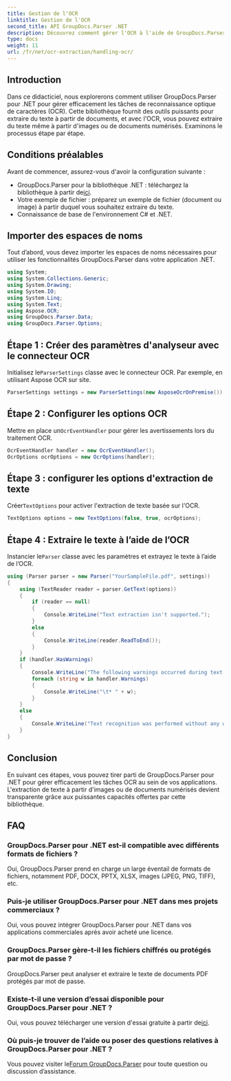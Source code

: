 ```yaml
---
title: Gestion de l'OCR
linktitle: Gestion de l'OCR
second_title: API GroupDocs.Parser .NET
description: Découvrez comment gérer l'OCR à l'aide de GroupDocs.Parser pour .NET. Extrayez efficacement le texte des images et des documents numérisés.
type: docs
weight: 11
url: /fr/net/ocr-extraction/handling-ocr/
---
```

## Introduction
Dans ce didacticiel, nous explorerons comment utiliser GroupDocs.Parser pour .NET pour gérer efficacement les tâches de reconnaissance optique de caractères (OCR). Cette bibliothèque fournit des outils puissants pour extraire du texte à partir de documents, et avec l'OCR, vous pouvez extraire du texte même à partir d'images ou de documents numérisés. Examinons le processus étape par étape.
## Conditions préalables
Avant de commencer, assurez-vous d'avoir la configuration suivante :
- GroupDocs.Parser pour la bibliothèque .NET : téléchargez la bibliothèque à partir de[ici](https://releases.groupdocs.com/parser/net/).
- Votre exemple de fichier : préparez un exemple de fichier (document ou image) à partir duquel vous souhaitez extraire du texte.
- Connaissance de base de l'environnement C# et .NET.

## Importer des espaces de noms
Tout d’abord, vous devez importer les espaces de noms nécessaires pour utiliser les fonctionnalités GroupDocs.Parser dans votre application .NET.
```csharp
using System;
using System.Collections.Generic;
using System.Drawing;
using System.IO;
using System.Linq;
using System.Text;
using Aspose.OCR;
using GroupDocs.Parser.Data;
using GroupDocs.Parser.Options;
```
## Étape 1 : Créer des paramètres d'analyseur avec le connecteur OCR
 Initialisez le`ParserSettings` classe avec le connecteur OCR. Par exemple, en utilisant Aspose OCR sur site.
```csharp
ParserSettings settings = new ParserSettings(new AsposeOcrOnPremise());
```
## Étape 2 : Configurer les options OCR
 Mettre en place un`OcrEventHandler` pour gérer les avertissements lors du traitement OCR.
```csharp
OcrEventHandler handler = new OcrEventHandler();
OcrOptions ocrOptions = new OcrOptions(handler);
```
## Étape 3 : configurer les options d'extraction de texte
 Créer`TextOptions` pour activer l'extraction de texte basée sur l'OCR.
```csharp
TextOptions options = new TextOptions(false, true, ocrOptions);
```
## Étape 4 : Extraire le texte à l’aide de l’OCR
 Instancier le`Parser` classe avec les paramètres et extrayez le texte à l’aide de l’OCR.
```csharp
using (Parser parser = new Parser("YourSampleFile.pdf", settings))
{
    using (TextReader reader = parser.GetText(options))
    {
        if (reader == null)
        {
            Console.WriteLine("Text extraction isn't supported.");
        }
        else
        {
            Console.WriteLine(reader.ReadToEnd());
        }
    }
    if (handler.HasWarnings)
    {
        Console.WriteLine("The following warnings occurred during text recognition:");
        foreach (string w in handler.Warnings)
        {
            Console.WriteLine("\t* " + w);
        }
    }
    else
    {
        Console.WriteLine("Text recognition was performed without any warnings.");
    }
}
```

## Conclusion
En suivant ces étapes, vous pouvez tirer parti de GroupDocs.Parser pour .NET pour gérer efficacement les tâches OCR au sein de vos applications. L'extraction de texte à partir d'images ou de documents numérisés devient transparente grâce aux puissantes capacités offertes par cette bibliothèque.

## FAQ
### GroupDocs.Parser pour .NET est-il compatible avec différents formats de fichiers ?
Oui, GroupDocs.Parser prend en charge un large éventail de formats de fichiers, notamment PDF, DOCX, PPTX, XLSX, images (JPEG, PNG, TIFF), etc.
### Puis-je utiliser GroupDocs.Parser pour .NET dans mes projets commerciaux ?
Oui, vous pouvez intégrer GroupDocs.Parser pour .NET dans vos applications commerciales après avoir acheté une licence.
### GroupDocs.Parser gère-t-il les fichiers chiffrés ou protégés par mot de passe ?
GroupDocs.Parser peut analyser et extraire le texte de documents PDF protégés par mot de passe.
### Existe-t-il une version d’essai disponible pour GroupDocs.Parser pour .NET ?
 Oui, vous pouvez télécharger une version d'essai gratuite à partir de[ici](https://releases.groupdocs.com/).
### Où puis-je trouver de l’aide ou poser des questions relatives à GroupDocs.Parser pour .NET ?
 Vous pouvez visiter le[Forum GroupDocs.Parser](https://forum.groupdocs.com/c/parser/17) pour toute question ou discussion d’assistance.